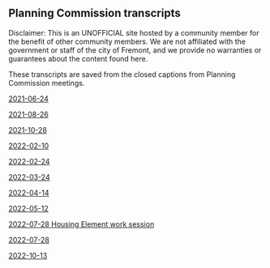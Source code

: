 ## Planning Commission transcripts

Disclaimer: This is an UNOFFICIAL site hosted by a community member for the benefit of other community members.  We are not affiliated with the government or staff of the city of Fremont, and we provide no warranties or guarantees about the content found here.

These transcripts are saved from the closed captions from Planning Commission meetings.

[2021-06-24](/planning-commission/2021-06-24.txt)

[2021-08-26](/planning-commission/2021-08-26.txt)

[2021-10-28](/planning-commission/2021-10-28.txt)

[2022-02-10](/planning-commission/2022-02-10.txt)

[2022-02-24](/planning-commission/2022-02-24.txt)

[2022-03-24](/planning-commission/2022-03-24.txt)

[2022-04-14](/planning-commission/2022-04-14.txt)

[2022-05-12](/planning-commission/2022-05-12.txt)

[2022-07-28 Housing Element work session](/planning-commission/2022-07-28-housing-element-work-session.txt)

[2022-07-28](/planning-commission/2022-07-28.txt)

[2022-10-13](/planning-commission/2022-10-13.txt)
